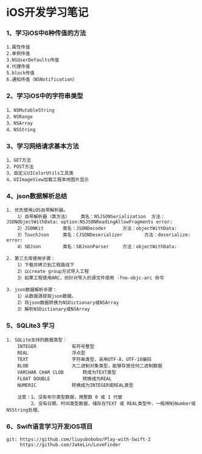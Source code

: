 # iOS开发学习笔记


### 1、学习iOS中6种传值的方法

	1.属性传值
	2.单例传值
	3.NSUserDefaults传值
	4.代理传值
	5.block传值
	6.通知传值（NSNotification）
	
### 2、学习iOS中的字符串类型

	1、NSMutableString
	2、NSRange
	3、NSArray
	4、NSString
	
### 3、学习网络请求基本方法

	1、GET方法
	2、POST方法
	3、自定义UIColorUtils工具类
	4、UIImageView加载工程本地图片显示
	
### 4、json数据解析总结

	1. 优先使用iOS自带解析器。
		1）自带解析器（类方法）	类名：NSJSONSerialization	方法：JSONObjectWithData: option:NSJSONReadingAllowFragments error:
		2）JSONKit		类名：JSONDecoder		方法：objectWithData:
		3）TouchJson		类名：CJSONDeserializer		方法：deserialize: error:
		4）SBJson		类名：SBJsonParser		方法：objectWithData:
		
	2. 第三方库使用步骤：
		1）下载并拷贝到工程路径下
		2）以create group方式导入工程
		3）如果工程使用ARC，则针对导入的源文件使用 -fno-objc-arc 命令
		
	3. json数据解析步骤：
		1）从数据源获取json数据。
		2）将json数据转换为NSDictionary或NSArray
		3）解析NSDictionary或NSArray	
		
### 5、SQLite3 学习

	1. SQLite支持的数据类型：
		INTEGER				有符号整型
		REAL				浮点型
		TEXT				字符串类型，采用UTF-8，UTF-16编码
		BLOB				大二进制对象类型，能够存放任何二进制数据
		VARCHAR CHAR CLOB		转成为TEXT类型
		FLOAT DOUBLE			转换成为REAL		
		NUMERIC				转换成为INTEGER或REAL类型
		
		注意：1、没有布尔类型数据，用整数 0 或 1 代替
		     2、没有日期、时间类型数据，储存在TEXT 或 REAL类型中，一般用NSNumber或NSString处理。
		     
### 6、Swift语言学习开发iOS项目

	git: https://github.com/liuyubobobo/Play-with-Swift-2
	     https://github.com/JakeLin/LoveFinder		     